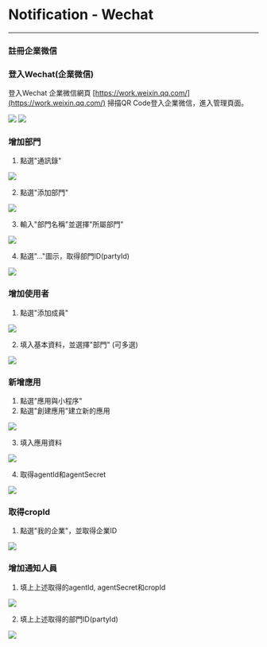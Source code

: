 # Notification - Wechat

---

### 註冊企業微信

### 登入Wechat(企業微信)

登入Wechat 企業微信網頁 [https://work.weixin.qq.com/](https://work.weixin.qq.com/)
掃描QR Code登入企業微信，進入管理頁面。

![](/assets/wechat_business_login.png)
![](/assets/wechat_business_login_qrcode.png)

### 增加部門

1. 點選"通訊錄"

![](/assets/wechat_business_contact.png)

2. 點選"添加部門"

![](/assets/wechat_business_add_party.png)

3. 輸入"部門名稱"並選擇"所屬部門"

![](/assets/wechat_business_input_party.png)

4. 點選"..."圖示，取得部門ID(partyId)

![](/assets/wechat_business_party_info.png)


### 增加使用者

1. 點選"添加成員"

![](/assets/wechat_business_add_user.png)

2. 填入基本資料，並選擇"部門" (可多選)

![](/assets/wechat_business_user_info.png)

### 新增應用

1. 點選"應用與小程序"
2. 點選"創建應用"建立新的應用

![](/assets/wechat_business_add_application.png)

3. 填入應用資料

![](/assets/wechat_business_input_application.png)

4. 取得agentId和agentSecret

![](/assets/wechat_business_application_info.png)

### 取得cropId

1. 點選"我的企業"，並取得企業ID

![](/assets/wechat_business_info.png)

### 增加通知人員

1. 填上上述取得的agentId, agentSecret和cropId

![](/assets/wechat_business_add_member1.png)

2. 填上上述取得的部門ID(partyId)

![](/assets/wechat_business_add_member2.png)



